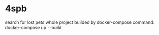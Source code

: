 # 4spb
search for lost pets 
whole project builded by docker-compose command:
docker-compose up --build
